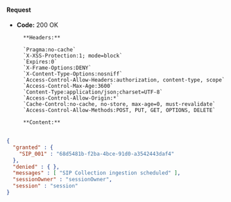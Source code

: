 #### Request

* **Code:** 200 OK

        **Headers:**

        `Pragma:no-cache`
        `X-XSS-Protection:1; mode=block`
        `Expires:0`
        `X-Frame-Options:DENY`
        `X-Content-Type-Options:nosniff`
        `Access-Control-Allow-Headers:authorization, content-type, scope`
        `Access-Control-Max-Age:3600`
        `Content-Type:application/json;charset=UTF-8`
        `Access-Control-Allow-Origin:*`
        `Cache-Control:no-cache, no-store, max-age=0, must-revalidate`
        `Access-Control-Allow-Methods:POST, PUT, GET, OPTIONS, DELETE`

        **Content:**

```json
    
{
  "granted" : {
    "SIP_001" : "68d5481b-f2ba-4bce-91d0-a3542443daf4"
  },
  "denied" : { },
  "messages" : [ "SIP Collection ingestion scheduled" ],
  "sessionOwner" : "sessionOwner",
  "session" : "session"
}
```
